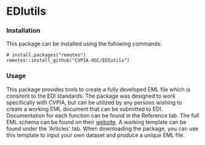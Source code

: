 # EDIutils

### Installation
This package can be installed using the following commands: 
```{r}
# install.packages("remotes")
remotes::install_github("CVPIA-OSC/EDIutils")
```

### Usage 
This package provides tools to create a fully developed EML file which is consitent
to the EDI standards. The package was designed to work specifically with CVPIA,
but can be utilized by any persons wishing to create a working EML document that can
be submitted to EDI. Documentation for each function can be found in the Reference tab.
The full EML schema can be found on their [website](https://eml.ecoinformatics.org/schema/index.html).
A working template can be found under the 'Articles' tab. When downloading the package,
you can use this template to input your own dataset and produce a unique EML file. 